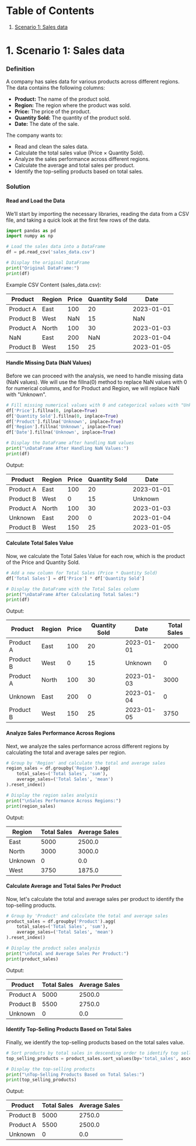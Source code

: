 # Table of Contents

1. [Scenario 1: Sales data](#scenario1)

# 1. Scenario 1: Sales data <a name="scenario1"></a>

### Definition

A company has sales data for various products across different regions. The data contains the following columns:

- **Product:** The name of the product sold.
- **Region:** The region where the product was sold.
- **Price:** The price of the product.
- **Quantity Sold:** The quantity of the product sold.
- **Date:** The date of the sale.

The company wants to:

- Read and clean the sales data.
- Calculate the total sales value (Price × Quantity Sold).
- Analyze the sales performance across different regions.
- Calculate the average and total sales per product.
- Identify the top-selling products based on total sales.

### Solution

#### Read and Load the Data

We’ll start by importing the necessary libraries, reading the data from a CSV file, and taking a quick look at the first few rows of the data.

```python
import pandas as pd
import numpy as np

# Load the sales data into a DataFrame
df = pd.read_csv('sales_data.csv')

# Display the original DataFrame
print("Original DataFrame:")
print(df)
```
Example CSV Content (sales_data.csv):

| Product   | Region | Price | Quantity Sold | Date       |
|-----------|--------|-------|---------------|------------|
| Product A | East   | 100   | 20            | 2023-01-01 |
| Product B | West   | NaN   | 15            | NaN        |
| Product A | North  | 100   | 30            | 2023-01-03 |
| NaN       | East   | 200   | NaN           | 2023-01-04 |
| Product B | West   | 150   | 25            | 2023-01-05 |

#### Handle Missing Data (NaN Values)

Before we can proceed with the analysis, we need to handle missing data (NaN values).
We will use the fillna(0) method to replace NaN values with 0 for numerical columns, and for Product and Region, we will replace NaN with "Unknown".

```python
# Fill missing numerical values with 0 and categorical values with "Unknown"
df['Price'].fillna(0, inplace=True)
df['Quantity Sold'].fillna(0, inplace=True)
df['Product'].fillna('Unknown', inplace=True)
df['Region'].fillna('Unknown', inplace=True)
df['Date'].fillna('Unknown', inplace=True)

# Display the DataFrame after handling NaN values
print("\nDataFrame After Handling NaN Values:")
print(df)
```
Output:

| Product   | Region | Price | Quantity Sold | Date       |
|-----------|--------|-------|---------------|------------|
| Product A | East   | 100   | 20            | 2023-01-01 |
| Product B | West   | 0     | 15            | Unknown    |
| Product A | North  | 100   | 30            | 2023-01-03 |
| Unknown   | East   | 200   | 0             | 2023-01-04 |
| Product B | West   | 150   | 25            | 2023-01-05 |

#### Calculate Total Sales Value
Now, we calculate the Total Sales Value for each row, which is the product of the Price and Quantity Sold.
```python
# Add a new column for Total Sales (Price * Quantity Sold)
df['Total Sales'] = df['Price'] * df['Quantity Sold']

# Display the DataFrame with the Total Sales column
print("\nDataFrame After Calculating Total Sales:")
print(df)
```
Output:

| Product   | Region | Price | Quantity Sold | Date       | Total Sales |
|-----------|--------|-------|---------------|------------|-------------|
| Product A | East   | 100   | 20            | 2023-01-01 | 2000        |
| Product B | West   | 0     | 15            | Unknown    | 0           |    
| Product A | North  | 100   | 30            | 2023-01-03 | 3000        |   
| Unknown   | East   | 200   | 0             | 2023-01-04 | 0           |  
| Product B | West   | 150   | 25            | 2023-01-05 | 3750        | 

#### Analyze Sales Performance Across Regions

Next, we analyze the sales performance across different regions by calculating the total and average sales per region.

```python
# Group by 'Region' and calculate the total and average sales
region_sales = df.groupby('Region').agg(
    total_sales=('Total Sales', 'sum'),
    average_sales=('Total Sales', 'mean')
).reset_index()

# Display the region sales analysis
print("\nSales Performance Across Regions:")
print(region_sales)
```
Output:

| Region   | Total Sales | Average Sales|
|----------|-------------|--------------|
| East     | 5000        | 2500.0       |
| North    | 3000        | 3000.0       |
| Unknown  | 0           | 0.0          | 
| West     | 3750        | 1875.0       |

#### Calculate Average and Total Sales Per Product
Now, let's calculate the total and average sales per product to identify the top-selling products.
```python
# Group by 'Product' and calculate the total and average sales
product_sales = df.groupby('Product').agg(
    total_sales=('Total Sales', 'sum'),
    average_sales=('Total Sales', 'mean')
).reset_index()

# Display the product sales analysis
print("\nTotal and Average Sales Per Product:")
print(product_sales)
```
Output:

| Product   | Total Sales | Average Sales |
|-----------|-------------|---------------|
| Product A | 5000        | 2500.0        |
| Product B | 5500        | 2750.0        |
| Unknown   | 0           | 0.0           |

#### Identify Top-Selling Products Based on Total Sales

Finally, we identify the top-selling products based on the total sales value.
```python
# Sort products by total sales in descending order to identify top sellers
top_selling_products = product_sales.sort_values(by='total_sales', ascending=False)

# Display the top-selling products
print("\nTop-Selling Products Based on Total Sales:")
print(top_selling_products)
```
Output:

| Product   | Total Sales | Average Sales |
|-----------|-------------|---------------|
| Product B | 5000        | 2750.0        |
| Product A | 5500        | 2500.0        |
| Unknown   | 0           | 0.0           |